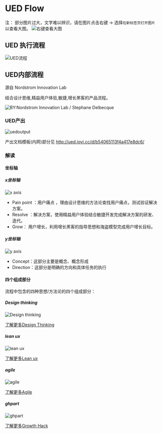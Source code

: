# UED Flow

注： 部分图片过大，文字难以辨识，请在图片点击右键 → 选择`在新标签页打开图片` 以查看大图。
![右键查看大图](https://static.jovi.cc/2019-05-09_14-10-01.png)

## UED 执行流程

![UED流程](https://static.jovi.cc/UEDflow.png)

## UED内部流程

源自 Nordstrom Innovation Lab

结合设计思维,精益用户体验,敏捷,增长黑客的产品流程。

![BY:Nordstrom Innovation Lab / Stephane Delbecque](https://static.jovi.cc/Page6-300dpi.png)

### UED产出

![uedoutput](https://static.jovi.cc/uedoutput.png)

产出文档模板(内网)部分见 <http://ued.jovi.cc/d/b54065113f4a417e8dc6/>

### 解读

#### 坐标轴

##### x坐标轴

![x axis](https://static.jovi.cc/x-axis.png)

- Pain point ：用户痛点 ，理由设计思维的方法论查找用户痛点，测试验证解决方案。
- Resolve ：解决方案，使用精益用户体验结合敏捷开发完成解决方案的研发、迭代。
- Grow： 用户增长，利用增长黑客的指导思想和海盗模型完成用户增长目标。

##### y坐标轴

![y axis](https://static.jovi.cc/y-axis.png)

- Concept：这部分主要是概念、概念形成
- Direction：这部分是明确的方向和具体任务的执行

#### 四个组成部分

流程中包含的四种思想/方法论的四个组成部分：

##### Design thinking

![Design thinking](https://static.jovi.cc/dtpart.png)

[了解更多Design Thinking ](content/flow/designThinking.md)

##### lean ux

![lean ux](https://static.jovi.cc/leanuxpart.png)

[了解更多Lean ux](content/flow/leanUx.md)

##### agile

![agile](https://static.jovi.cc/agilepart.png)

[了解更多Agile](content/flow/Agile.md)

##### ghpart

![ghpart](https://static.jovi.cc/ghpart.png)

[了解更多Growth Hack](content/flow/growthHack.md)

<!-- #### 旧流程

![研发流程](https://static.jovi.cc/oldFlow.png) -->

<!-- [^1]: 设计思维是一种来自来自于斯坦福大学 d·school 的方法论，用于为寻求未来改进结果的问题或事件提供实用和富有创造性的解决方案，是一种基于解决方案的解决问题的设计方法。1991年的时候，David Kelley创立了IDEO（后来也是他创立了D.School)，现今全球最大的设计咨询机构之一。

[^2]: Eric借鉴精益制造的理念，并将其引入产品设计过程当中，与敏捷开发有诸多不同点。“精益用户体验”是从设计师的角度去反思和优化设计过程。

[^3]: 敏捷软件开发（或称快速程序开发RAD）描述了一套软件开发的价值和原则，在这些开发中，需求和解决方案皆通过自组织跨功能团队达成。敏捷软件开发主张适度的项目、进化开发、提前交付与持续改进，并且鼓励快速与灵活的面对开发与变更。这些原则支持许多软件开发方法的定义和持续进化。

[^4]: **成长骇客**（英语：Growth hacker），又译**增长黑客**、**营运成长骇客**、**流量成长骇客**，使用Growth hacking技巧，来进行市场营销。常在新创公司使用，使用创新思维、批判性思考与统计手法，达成增加公司产品销售，与增加顾客的目标。 -->